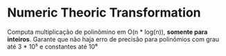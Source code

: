 # Numeric Theoric Transformation
Computa multiplicação de polinômino em O(n * log(n)), **somente para inteiros**.
Garante que não haja erro de precisão para polinômios com grau até 3 * 10⁵ e constantes até 10⁶
